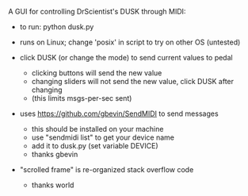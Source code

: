 A GUI for controlling DrScientist's DUSK through MIDI:

* to run: python dusk.py

* runs on Linux; change 'posix' in script to try on other OS (untested)

* click DUSK (or change the mode) to send current values to pedal
    - clicking buttons will send the new value
    - changing sliders will not send the new value, click DUSK after changing
    - (this limits msgs-per-sec sent)

* uses https://github.com/gbevin/SendMIDI to send messages
    - this should be installed on your machine
    - use "sendmidi list" to get your device name
    - add it to dusk.py (set variable DEVICE)
    - thanks gbevin

* "scrolled frame" is re-organized stack overflow code
    - thanks world
